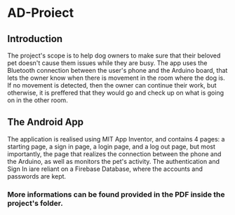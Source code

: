 # AD-Proiect

## Introduction
The project's scope is to help dog owners to make sure that their beloved pet doesn't cause them issues while they are busy. The app uses the Bluetooth connection between the user's phone and the Arduino board, that lets the owner know when there is movement in the room where the dog is. If no movement is detected, then the owner can continue their work, but otherwise, it is preffered that they would go and check up on what is going on in the other room.  

## The Android App
The application is realised using MIT App Inventor, and contains 4 pages: a starting page, a sign in page, a login page, and a log out page, but most importantly, the page that realizes the connection between the phone and the Arduino, as well as monitors the pet's activity. The authentication and Sign In iare reliant on a Firebase Database, where the accounts and passwords are kept.  

### More informations can be found provided in the PDF inside the project's folder.
